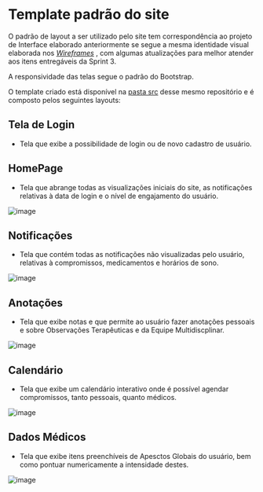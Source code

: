 # Template padrão do site

O padrão de layout a ser utilizado pelo site tem correspondência ao projeto de Interface elaborado anteriormente se segue a mesma identidade visual elaborada nos <em> [Wireframes](https://github.com/ICEI-PUC-Minas-PMV-ADS/E1-PROJ-WEB-T16-Time3-ProjDailyCare/blob/main/docs/04-Projeto%20de%20Interface.md) </em>, com algumas atualizações para melhor atender aos itens entregáveis da Sprint 3.

A responsividade das telas segue o padrão do Bootstrap.

O template criado está disponível na [pasta src](https://github.com/ICEI-PUC-Minas-PMV-ADS/E1-PROJ-WEB-T16-Time3-ProjDailyCare/tree/main/src) desse mesmo repositório e é composto pelos seguintes layouts:

## Tela de Login
- Tela que exibe a possibilidade de login ou de novo cadastro de usuário.

## HomePage
- Tela que abrange todas as visualizações iniciais do site, as notificações relativas à data de login e o nível de engajamento do usuário.

![image](https://github.com/ICEI-PUC-Minas-PMV-ADS/E1-PROJ-WEB-T16-Time3-ProjDailyCare/assets/112430045/e4717192-202e-4ff8-8ad2-33a5af059b3b)

## Notificações
- Tela que contém todas as notificações não visualizadas pelo usuário, relativas à compromissos, medicamentos e horários de sono.

![image](https://github.com/ICEI-PUC-Minas-PMV-ADS/E1-PROJ-WEB-T16-Time3-ProjDailyCare/assets/112430045/a0d6a8f9-ea6e-40e0-b4dd-b28f9690aba6)

## Anotações
- Tela que exibe notas e que permite ao usuário fazer anotações pessoais e sobre Observações Terapêuticas e da Equipe Multidiscplinar.
 
 ![image](https://github.com/ICEI-PUC-Minas-PMV-ADS/E1-PROJ-WEB-T16-Time3-ProjDailyCare/assets/112430045/7d99e65c-ffdc-4c34-8391-8db9287e2bd8)

## Calendário
- Tela que exibe um calendário interativo onde é possível agendar compromissos, tanto pessoais, quanto médicos.

![image](https://github.com/ICEI-PUC-Minas-PMV-ADS/E1-PROJ-WEB-T16-Time3-ProjDailyCare/assets/112430045/0319458f-479d-4121-8a0f-1121f7290afd)

## Dados Médicos
- Tela que exibe itens preenchíveis de Apesctos Globais do usuário, bem como pontuar numericamente a intensidade destes.

![image](https://github.com/ICEI-PUC-Minas-PMV-ADS/E1-PROJ-WEB-T16-Time3-ProjDailyCare/assets/112430045/986caf89-399e-4e41-a980-96552e949d7b)
